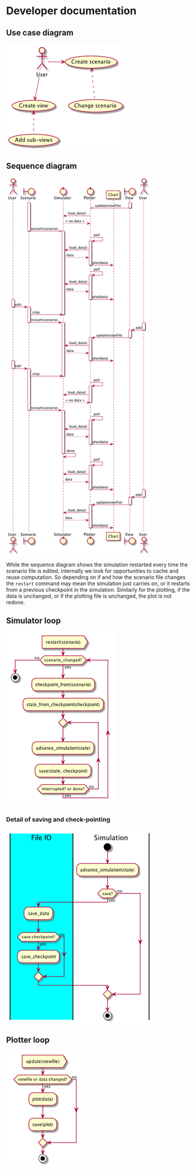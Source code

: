 # Developer documentation

## Use case diagram

![](uml/png/usecases.png)


## Sequence diagram

![](uml/png/sequence.png)

While the sequence diagram shows the simulation restarted every time the
scenario file is edited, internally we look for opportunities to
cache and reuse computation. So depending on if and how the scenario file
changes the `restart` command may mean the simulation just carries on, or it
restarts from a previous checkpoint in the simulation. Similarly for the
plotting, if the data is unchanged, or if the plotting file is unchanged, the
plot is not redone.

## Simulator loop
![](uml/png/simulatorloop.png)

### Detail of saving and check-pointing
![](uml/png/simulationstep.png)

## Plotter loop
![](uml/png/plotterloop.png)
